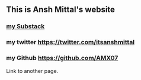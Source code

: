 ## This is Ansh Mittal's website




### <a href="https://t.co/4zgx9bJUrn">my Substack </a>

### my twitter https://twitter.com/itsanshmittal
### my Github https://github.com/AMX07


Link to another page.
